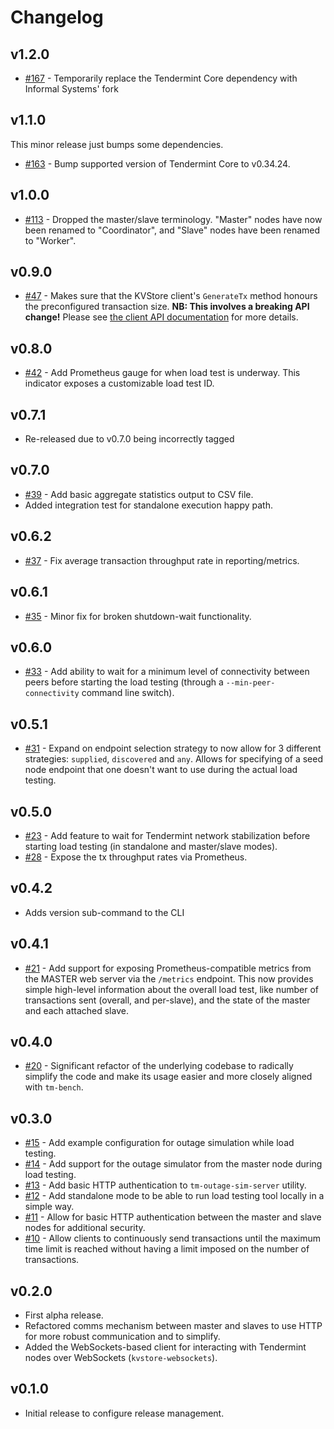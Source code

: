 # Changelog

## v1.2.0

* [\#167](https://github.com/informalsystems/tm-load-test/pull/167) -
  Temporarily replace the Tendermint Core dependency with Informal Systems' fork

## v1.1.0

This minor release just bumps some dependencies.

* [\#163](https://github.com/informalsystems/tm-load-test/pull/163) - Bump
  supported version of Tendermint Core to v0.34.24.

## v1.0.0
* [\#113](https://github.com/informalsystems/tm-load-test/pull/113) - Dropped
  the master/slave terminology. "Master" nodes have now been renamed to
  "Coordinator", and "Slave" nodes have been renamed to "Worker".

## v0.9.0
* [\#47](https://github.com/informalsystems/tm-load-test/pull/47) - Makes sure
  that the KVStore client's `GenerateTx` method honours the preconfigured
  transaction size. **NB: This involves a breaking API change!** Please see
  [the client API documentation](./pkg/loadtest/README.md) for more details.

## v0.8.0
* [\#42](https://github.com/informalsystems/tm-load-test/pull/42) - Add Prometheus
  gauge for when load test is underway. This indicator exposes a customizable
  load test ID.

## v0.7.1
* Re-released due to v0.7.0 being incorrectly tagged

## v0.7.0
* [\#39](https://github.com/informalsystems/tm-load-test/pull/40) - Add basic
  aggregate statistics output to CSV file.
* Added integration test for standalone execution happy path.

## v0.6.2
* [\#37](https://github.com/informalsystems/tm-load-test/pull/37) - Fix average
  transaction throughput rate in reporting/metrics.

## v0.6.1
* [\#35](https://github.com/informalsystems/tm-load-test/pull/35) - Minor fix for
  broken shutdown-wait functionality.

## v0.6.0
* [\#33](https://github.com/informalsystems/tm-load-test/pull/33) - Add ability
  to wait for a minimum level of connectivity between peers before starting the
  load testing (through a `--min-peer-connectivity` command line switch).

## v0.5.1
* [\#31](https://github.com/informalsystems/tm-load-test/pull/31) - Expand on
  endpoint selection strategy to now allow for 3 different strategies:
  `supplied`, `discovered` and `any`. Allows for specifying of a seed node
  endpoint that one doesn't want to use during the actual load testing.

## v0.5.0
* [\#23](https://github.com/informalsystems/tm-load-test/pull/23) - Add
  feature to wait for Tendermint network stabilization before starting load
  testing (in standalone and master/slave modes).
* [\#28](https://github.com/informalsystems/tm-load-test/pull/28) - Expose the
  tx throughput rates via Prometheus.

## v0.4.2
* Adds version sub-command to the CLI

## v0.4.1
* [\#21](https://github.com/informalsystems/tm-load-test/pull/21) - Add support
  for exposing Prometheus-compatible metrics from the MASTER web server via
  the `/metrics` endpoint. This now provides simple high-level information
  about the overall load test, like number of transactions sent (overall, and
  per-slave), and the state of the master and each attached slave.

## v0.4.0
* [\#20](https://github.com/informalsystems/tm-load-test/pull/20) - Significant
  refactor of the underlying codebase to radically simplify the code and make
  its usage easier and more closely aligned with `tm-bench`.

## v0.3.0
* [\#15](https://github.com/informalsystems/tm-load-test/pull/14) - Add example
  configuration for outage simulation while load testing.
* [\#14](https://github.com/informalsystems/tm-load-test/pull/14) - Add support for
  the outage simulator from the master node during load testing.
* [\#13](https://github.com/informalsystems/tm-load-test/pull/13) - Add basic HTTP
  authentication to `tm-outage-sim-server` utility.
* [\#12](https://github.com/informalsystems/tm-load-test/pull/12) - Add standalone
  mode to be able to run load testing tool locally in a simple way.
* [\#11](https://github.com/informalsystems/tm-load-test/pull/11) - Allow for basic
  HTTP authentication between the master and slave nodes for additional
  security.
* [\#10](https://github.com/informalsystems/tm-load-test/pull/10) - Allow clients
  to continuously send transactions until the maximum time limit is reached
  without having a limit imposed on the number of transactions.

## v0.2.0
* First alpha release.
* Refactored comms mechanism between master and slaves to use HTTP for more
  robust communication and to simplify.
* Added the WebSockets-based client for interacting with Tendermint nodes over
  WebSockets (`kvstore-websockets`).

## v0.1.0
* Initial release to configure release management.

